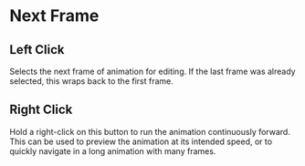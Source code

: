 # Next Frame #

## Left Click ##

Selects the next frame of animation for editing. If the last frame was already selected, this wraps back to the first frame.

## Right Click ##

Hold a right-click on this button to run the animation continuously forward. This can be used to preview the animation at its intended speed, or to quickly navigate in a long animation with many frames.
